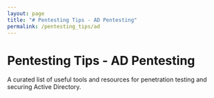 ```yaml
---
layout: page
title: "# Pentesting Tips - AD Pentesting"
permalink: /pentesting_tips/ad
---
```


# Pentesting Tips - AD Pentesting

A curated list of useful tools and resources for penetration testing and securing Active Directory.



